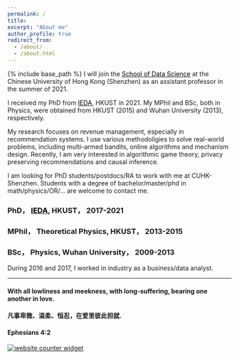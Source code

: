 ```yaml
---
permalink: /
title: 
excerpt: "About me"
author_profile: true
redirect_from: 
  - /about/
  - /about.html
---
```


{% include base_path %}
I will join the <a href="https://sds.cuhk.edu.cn/" target="_blank"><span style="color:black">School of Data Science</span></a> at the Chinese University of Hong Kong (Shenzhen) as an assistant professor in the summer of 2021.

I received my PhD from  <a href="https://ieda.ust.hk/eng/index.php" target="_blank"><span style="color:black">IEDA</span></a>, HKUST in 2021.  My MPhil and BSc, both in Physics, were obtained from HKUST (2015) and Wuhan University (2013), respectively.   

My research focuses on revenue management, especially in recommendation systems. I use various methodoligies to solve real-world problems, including multi-armed bandits, online algorithms and mechanism design. Recently, I am very interested in algorithmic game theory, privacy preserving recommendations and causal inference.


I am looking for PhD students/postdocs/RA to work with me at CUHK-Shenzhen.  Students with a degree of bachelor/master/phd in math/physics/OR/... are welcome to contact me.  


### PhD， <a href="https://ieda.ust.hk/eng/index.php" target="_blank"><span style="color:black">IEDA</span></a>, HKUST， 2017-2021
### MPhil， Theoretical Physics, HKUST， 2013-2015
### BSc， Physics, Wuhan University， 2009-2013
During 2016 and 2017, I worked in industry as a business/data analyst.


***
  
#### With all lowliness and meekness, with long-suffering, bearing one another in love. 
#### 凡事卑微、温柔、恒忍，在爱里彼此担就.
#### Ephesians 4:2

<div id="sfca65yz9mwqd6fhn1rfutkx62b9g3mbg36"></div><noscript><a href="https://www.freecounterstat.com" title="website counter widget"><img src="https://counter3.stat.ovh/private/freecounterstat.php?c=a65yz9mwqd6fhn1rfutkx62b9g3mbg36" border="0" title="website counter widget" alt="website counter widget"></a></noscript>


